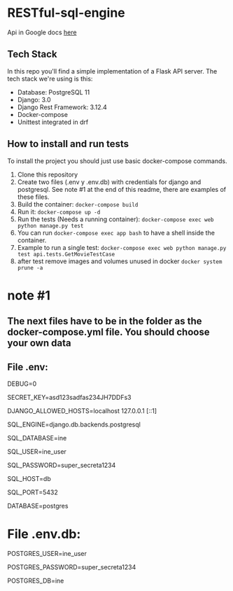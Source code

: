 # RESTful-sql-engine

Api in Google docs [here](https://docs.google.com/document/d/1xWNwTG2UidBcYzd6nQ6HZPGU9G1JBuzk2saYPcDkCUQ/edit?usp=sharing)

## Tech Stack
In this repo you'll find a simple implementation of a Flask API server. The tech stack we're using is this:


* Database: PostgreSQL 11
* Django: 3.0
* Django Rest Framework: 3.12.4
* Docker-compose
* Unittest integrated in drf

## How to install and run tests
To install the project you should just use basic docker-compose commands.

1. Clone this repository
2. Create two files (.env y .env.db) with credentials for django and postgresql. See note #1 at the end of this readme, there are examples of these files.
3. Build the container: `docker-compose build`
4. Run it: `docker-compose up -d`
5. Run the tests (Needs a running container): `docker-compose exec web python manage.py test`
6. You can run `docker-compose exec app bash` to have a shell inside the container.
7. Example to run a single test:  `docker-compose exec web python manage.py test api.tests.GetMovieTestCase`
8. after test remove images and volumes unused in docker `docker system prune -a`

# note #1 
## The next files have to be in the folder as the docker-compose.yml file. You should choose your own data 
## File .env:
DEBUG=0

SECRET_KEY=asd123sadfas234JH7DDFs3

DJANGO_ALLOWED_HOSTS=localhost 127.0.0.1 [::1]

SQL_ENGINE=django.db.backends.postgresql

SQL_DATABASE=ine

SQL_USER=ine_user

SQL_PASSWORD=super_secreta1234

SQL_HOST=db

SQL_PORT=5432

DATABASE=postgres

# File .env.db:
POSTGRES_USER=ine_user

POSTGRES_PASSWORD=super_secreta1234

POSTGRES_DB=ine

